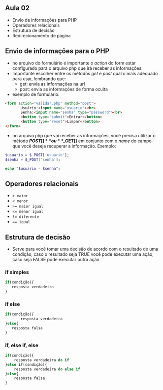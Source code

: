 ## Aula 02
 - Envio de informações para PHP
 - Operadores relacionais 
 - Estrutura de decisão
 - Redirecionamento de página

## Envio de informações para o PHP
 - no arquivo do formulário é importante o *action* do form estar configurado para o arquivo php que irá receber as informações.
 - Importante escolher entre os métodos *get* e *post* qual o mais adequado para usar, lembrando que:
    - get: envia as informações na url
    - post: envia as informações de forma oculta
 - exemplo de formulário:
 ```html
 <form action="validar.php" method="post">
        Usuário:<input name="usuario"><br>
        Senha:<input name="senha" type="password"><br>
        <button type="submit">Entrar</button>
        <button type="reset">Limpar</button>
</form>
```
- no arquivo php que vai receber as informações, você precisa utilizar o método **$POST[]** ou **$_GET[]** em conjunto com o *name* do campo que você deseja recuperar a informação. Exemplo:
```php
$usuario = $_POST['usuario'];
$senha = $_POST['senha'];

echo "$usuario - $senha";
```

## Operadores relacionais 
- `> maior`
- `< menor`
- `>= maior igual`
- `<= menor igual`
- `!= diferente`
- `== igual`

 
## Estrutura de decisão

 - Serve para você tomar uma decisão de acordo com o resultado de uma condição, caso o resultado seja TRUE você pode executar uma ação, caso seja FALSE pode executar outra ação

### if simples

 ```php
 if(condição){
    resposta verdadeira
 }
```
 ### if else
 ```php
 if(condição){
        resposta verdadeira
 }else{
    resposta falsa
 }
```
### if, else if, else
```php
if(condição){
    resposta verdadeira do if
}else if(condição){
    resposta verdadeira do else if
}else{
    resposta falsa
}
```